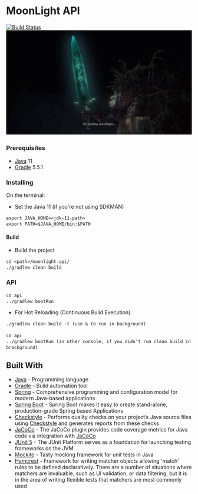 # MoonLight API

[![Build Status](https://cloud.drone.io/api/badges/matheuslab/moonlight-api/status.svg)](https://cloud.drone.io/matheuslab/moonlight-api)
![Moonlight](img/moonlight.jpg)

### Prerequisites

* [Java](https://www.java.com/) 11
* [Gradle](https://gradle.org/) 5.5.1

### Installing

On the terminal:
* Set the Java 11 (if you're not using SDKMAN)
```
export JAVA_HOME=<jdk-11-path>
export PATH=$JAVA_HOME/bin:$PATH
```
#### Build

* Build the project
```
cd <path>/moonlight-api/
./gradlew clean build
```

### API

```
cd api
../gradlew bootRun
```
* For Hot Reloading (Continuous Build Execution)
```
./gradlew clean build -t (use & to run in background)

cd api
../gradlew bootRun (in other console, if you didn't run clean build in brackground)
```

## Built With

* [Java](https://www.java.com/) - Programming language
* [Gradle](https://gradle.org/) - Build automation tool
* [Spring](https://spring.io/) - Comprehensive programming and configuration model for modern Java-based applications
* [Spring Boot](https://spring.io/projects/spring-boot) - Spring Boot makes it easy to create stand-alone, production-grade Spring based Applications
* [Checkstyle](https://docs.gradle.org/5.2.1/userguide/checkstyle_plugin.html) - Performs quality checks on your project’s Java source files using [Checkstyle](http://checkstyle.sourceforge.net/index.html) and generates reports from these checks
* [JaCoCo](https://docs.gradle.org/5.2.1/userguide/jacoco_plugin.html) - The JaCoCo plugin provides code coverage metrics for Java code via integration with [JaCoCo](https://www.eclemma.org/jacoco/)
* [JUnit 5](https://docs.gradle.org/current/userguide/java_testing.html#using_junit5) - The JUnit Platform serves as a foundation for launching testing frameworks on the JVM.
* [Mockito](https://site.mockito.org/) - Tasty mocking framework for unit tests in Java
* [Hamcrest](http://hamcrest.org/) - Framework for writing matcher objects allowing 'match' rules to be defined declaratively. There are a number of situations where matchers are invaluable, such as UI validation, or data filtering, but it is in the area of writing flexible tests that matchers are most commonly used